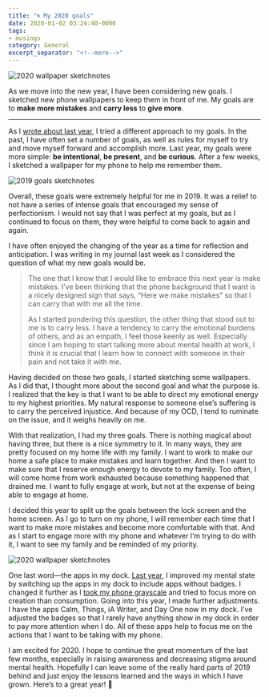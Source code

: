 ```yaml
---
title: "🌀 My 2020 goals"
date: 2020-01-02 03:24:40-0000
tags:
- musings
category: General
excerpt_separator: "<!--more-->"
---
```


![2020 wallpaper sketchnotes](https://www.bennorris.blog/uploads/2020/e11542470a.png)

As we move into the new year, I have been considering new goals. I sketched new phone wallpapers to keep them in front of me. My goals are to **make more mistakes** and **carry less** to **give more**.

<!--more-->
***

As I [wrote about last year](https://www.bennorris.org/2019/01/01/my-goals.html), I tried a different approach to my goals. In the past, I have often set a number of goals, as well as rules for myself to try and move myself forward and accomplish more. Last year, my goals were more simple: **be intentional**, **be present**, and **be curious**. After a few weeks, I sketched a wallpaper for my phone to help me remember them.

![2019 goals sketchnotes](https://www.bennorris.blog/uploads/2019/bca8e97bf6.jpg)

Overall, these goals were extremely helpful for me in 2019. It was a relief to not have a series of intense goals that encouraged my sense of perfectionism. I would not say that I was perfect at my goals, but as I continued to focus on them, they were helpful to come back to again and again.

I have often enjoyed the changing of the year as a time for reflection and anticipation. I was writing in my journal last week as I considered the question of what my new goals would be.

> The one that I know that I would like to embrace this next year is make mistakes. I’ve been thinking that the phone background that I want is a nicely designed sign that says, “Here we make mistakes” so that I can carry that with me all the time.
> 
> As I started pondering this question, the other thing that stood out to me is to carry less. I have a tendency to carry the emotional burdens of others, and as an empath, I feel those keenly as well. Especially since I am hoping to start talking more about mental health at work, I think it is crucial that I learn how to connect with someone in their pain and not take it with me.

Having decided on those two goals, I started sketching some wallpapers. As I did that, I thought more about the second goal and what the purpose is. I realized that the key is that I want to be able to direct my emotional energy to my highest priorities. My natural response to someone else’s suffering is to carry the perceived injustice. And because of my OCD, I tend to ruminate on the issue, and it weighs heavily on me.

With that realization, I had my three goals. There is nothing magical about having three, but there is a nice symmetry to it. In many ways, they are pretty focused on my home life with my family. I want to work to make our home a safe place to make mistakes and learn together. And then I want to make sure that I reserve enough energy to devote to my family. Too often, I will come home from work exhausted because something happened that drained me. I want to fully engage at work, but not at the expense of being able to engage at home.

I decided this year to split up the goals between the lock screen and the home screen. As I go to turn on my phone, I will remember each time that I want to make more mistakes and become more comfortable with that. And as I start to engage more with my phone and whatever I’m trying to do with it, I want to see my family and be reminded of my priority.

![2020 wallpaper sketchnotes](https://www.bennorris.blog/uploads/2020/e11542470a.png)

One last word—the apps in my dock. [Last year](https://www.bennorris.org/2019/01/02/reorganizing-my-dock.html), I improved my mental state by switching up the apps in my dock to include apps without badges. I changed it further as I [took my phone grayscale](https://www.bennorris.org/2019/02/08/going-grayscale.html) and tried to focus more on creation than consumption. Going into this year, I made further adjustments. I have the apps Calm, Things, iA Writer, and Day One now in my dock. I’ve adjusted the badges so that I rarely have anything show in my dock in order to pay more attention when I do. All of these apps help to focus me on the actions that I want to be taking with my phone.

I am excited for 2020. I hope to continue the great momentum of the last few months, especially in raising awareness and decreasing stigma around mental health. Hopefully I can leave some of the really hard parts of 2019 behind and just enjoy the lessons learned and the ways in which I have grown. Here’s to a great year! 🎊